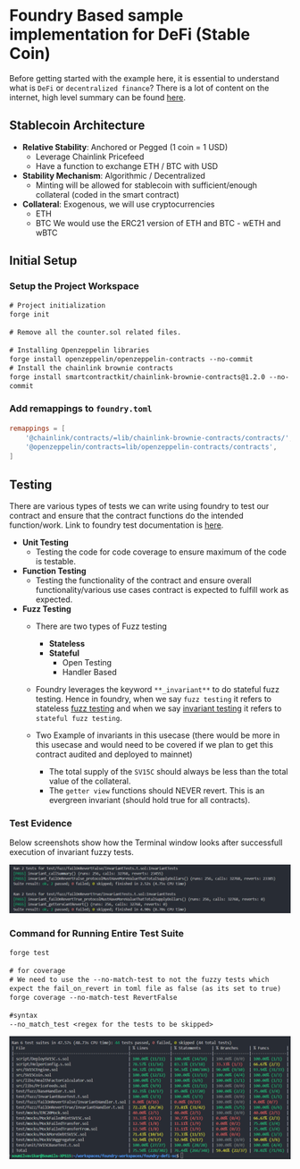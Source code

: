 # Foundry Based sample implementation for DeFi (Stable Coin)

Before getting started with the example here, it is essential to understand what is `DeFi` or `decentralized finance`? There is a lot of content on the internet, high level summary can be found [here](readme-docs/defi.md).

## Stablecoin Architecture

- **Relative Stability**: Anchored or Pegged (1 coin = 1 USD)
  - Leverage Chainlink Pricefeed
  - Have a function to exchange ETH / BTC with USD
- **Stability Mechanism**: Algorithmic / Decentralized
  - Minting will be allowed for stablecoin with sufficient/enough collateral (coded in the smart contract)
- **Collateral**: Exogenous, we will use cryptocurrencies
  - ETH
  - BTC
  We would use the ERC21 version of ETH and BTC - wETH and wBTC

## Initial Setup

### Setup the Project Workspace

```shell
# Project initialization
forge init

# Remove all the counter.sol related files. 

# Installing Openzeppelin libraries
forge install openzeppelin/openzeppelin-contracts --no-commit
# Install the chainlink brownie contracts
forge install smartcontractkit/chainlink-brownie-contracts@1.2.0 --no-commit
```

### Add remappings to `foundry.toml`

```toml
remappings = [
    '@chainlink/contracts/=lib/chainlink-brownie-contracts/contracts/',
    '@openzeppelin/contracts=lib/openzeppelin-contracts/contracts',
]
```

## Testing

There are various types of tests we can write using foundry to test our contract and ensure that the contract functions do the intended function/work. Link to foundry test documentation is [here](https://book.getfoundry.sh/forge/tests).

- **Unit Testing**
  - Testing the code for code coverage to ensure maximum of the code is testable.
- **Function Testing**
  - Testing the functionality of the contract and ensure overall functionality/various use cases contract is expected to fulfill work as expected.
- **Fuzz Testing**
  - There are two types of Fuzz testing
    - **Stateless**
    - **Stateful**
      - Open Testing
      - Handler Based
  - Foundry leverages the keyword `**_invariant**` to do stateful fuzz testing. Hence in foundry, when we say `fuzz testing` it refers to stateless [fuzz testing](https://book.getfoundry.sh/forge/fuzz-testing) and when we say [invariant testing](https://book.getfoundry.sh/forge/invariant-testing) it refers to `stateful fuzz testing`.

  - Two Example of invariants in this usecase (there would be more in this usecase and would need to be covered if we plan to get this contract audited and deployed to mainnet)
    - The total supply of the `SV15C` should always be less than the total value of the collateral.
    - The `getter view` functions should NEVER revert. This is an evergreen invariant (should hold true for all contracts).

### Test Evidence

Below screenshots show how the Terminal window looks after successfull execution of invariant fuzzy tests.

![Invariant Fuzzy Test Resultst](readme-docs/readme-imgs/invariant-fuzzy-test-evidence.png)

### Command for Running Entire Test Suite

```shell
forge test

# for coverage
# We need to use the --no-match-test to not the fuzzy tests which expect the fail_on_revert in toml file as false (as its set to true)
forge coverage --no-match-test RevertFalse

#syntax
--no_match_test <regex for the tests to be skipped>
```

![Code Coverage](readme-docs/readme-imgs/code-coverage.png)
